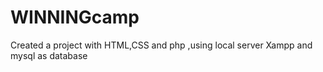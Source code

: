 # WINNINGcamp
Created a project with HTML,CSS and php ,using local server Xampp and mysql as database
